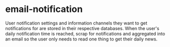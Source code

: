 # email-notification

User notification settings and information channels they want to get notifications for are stored in their respective databases. When the user's daily notification time is reached, scrap for notifications and aggregated into an email so the user only needs to read one thing to get their daily news.
